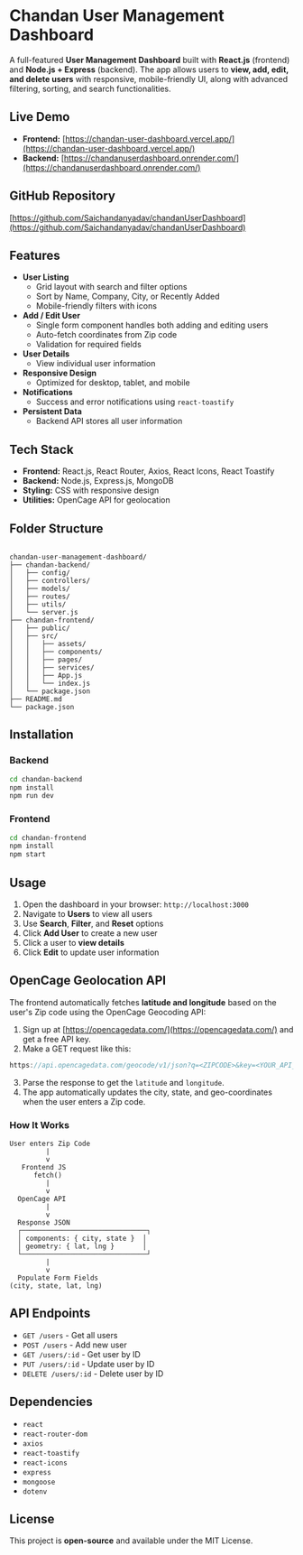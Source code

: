 # Chandan User Management Dashboard

A full-featured **User Management Dashboard** built with **React.js** (frontend) and **Node.js + Express** (backend). The app allows users to **view, add, edit, and delete users** with responsive, mobile-friendly UI, along with advanced filtering, sorting, and search functionalities.

## Live Demo

- **Frontend:** [https://chandan-user-dashboard.vercel.app/](https://chandan-user-dashboard.vercel.app/)
- **Backend:** [https://chandanuserdashboard.onrender.com/](https://chandanuserdashboard.onrender.com/)

## GitHub Repository

[https://github.com/Saichandanyadav/chandanUserDashboard](https://github.com/Saichandanyadav/chandanUserDashboard)


## Features

- **User Listing**
  - Grid layout with search and filter options
  - Sort by Name, Company, City, or Recently Added
  - Mobile-friendly filters with icons
- **Add / Edit User**
  - Single form component handles both adding and editing users
  - Auto-fetch coordinates from Zip code
  - Validation for required fields
- **User Details**
  - View individual user information
- **Responsive Design**
  - Optimized for desktop, tablet, and mobile
- **Notifications**
  - Success and error notifications using `react-toastify`
- **Persistent Data**
  - Backend API stores all user information

## Tech Stack

- **Frontend:** React.js, React Router, Axios, React Icons, React Toastify
- **Backend:** Node.js, Express.js, MongoDB
- **Styling:** CSS with responsive design
- **Utilities:** OpenCage API for geolocation

## Folder Structure

```

chandan-user-management-dashboard/
├── chandan-backend/
│   ├── config/
│   ├── controllers/
│   ├── models/
│   ├── routes/
│   ├── utils/
│   └── server.js
├── chandan-frontend/
│   ├── public/
│   ├── src/
│   │   ├── assets/
│   │   ├── components/
│   │   ├── pages/
│   │   ├── services/
│   │   ├── App.js
│   │   └── index.js
│   └── package.json
├── README.md
└── package.json

````

## Installation

### Backend
```bash
cd chandan-backend
npm install
npm run dev
````

### Frontend

```bash
cd chandan-frontend
npm install
npm start
```

## Usage

1. Open the dashboard in your browser: `http://localhost:3000`
2. Navigate to **Users** to view all users
3. Use **Search**, **Filter**, and **Reset** options
4. Click **Add User** to create a new user
5. Click a user to **view details**
6. Click **Edit** to update user information

## OpenCage Geolocation API

The frontend automatically fetches **latitude and longitude** based on the user's Zip code using the OpenCage Geocoding API:

1. Sign up at [https://opencagedata.com/](https://opencagedata.com/) and get a free API key.
2. Make a GET request like this:

```javascript
https://api.opencagedata.com/geocode/v1/json?q=<ZIPCODE>&key=<YOUR_API_KEY>
```

3. Parse the response to get the `latitude` and `longitude`.
4. The app automatically updates the city, state, and geo-coordinates when the user enters a Zip code.

### How It Works

```
User enters Zip Code
         |
         v
   Frontend JS
      fetch()
         |
         v
  OpenCage API
         |
         v
  Response JSON
  ┌───────────────────────────────┐
  │ components: { city, state }  │
  │ geometry: { lat, lng }       │
  └───────────────────────────────┘
         |
         v
  Populate Form Fields
(city, state, lat, lng)
```

## API Endpoints

* `GET /users` - Get all users
* `POST /users` - Add new user
* `GET /users/:id` - Get user by ID
* `PUT /users/:id` - Update user by ID
* `DELETE /users/:id` - Delete user by ID

## Dependencies

* `react`
* `react-router-dom`
* `axios`
* `react-toastify`
* `react-icons`
* `express`
* `mongoose`
* `dotenv`

## License

This project is **open-source** and available under the MIT License.
